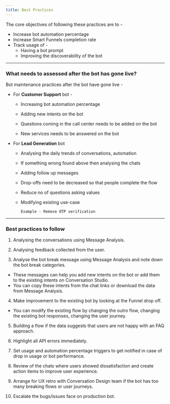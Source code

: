 ```yaml
---
title: Best Practices
---
```


The core objectives of following these practices are to - 
* Increase bot automation percentage
* Increase Smart Funnels completion rate
* Track usage of -
  * Having a bot prompt
  * Improving the discoverability of the bot

<hr>

### What needs to assessed after the bot has gone live?

Bot maintenance practices after the bot have gone live - 
* For **Customer Support** bot - 

  * Increasing bot automation percentage
  
  * Adding new intents on the bot
  
  * Questions coming in the call center needs to be added on the bot
  
  * New services needs to be answered on the bot

* For **Lead Generation** bot
  * Analysing the daily trends of conversations, automation
  * If something wrong found above then analysing the chats
  * Adding follow up messages
  * Drop-offs need to be decreased so that people complete the flow
  * Reduce no of questions asking values
  * Modifying existing use-case
  
    `Example - Remove OTP verification`
    
 <hr>
 
 ### Best practices to follow
 
1. Analysing the conversations using Message Analysis.


2. Analysing feedback collected from the user.


3. Analyse the bot break message using Message Analysis and note down the bot break categories.
  - These messages can help you add new intents on the bot or add them to the existing intents on Conversation Studio.
  - You can copy these intents from the chat links or download the data from Message Analysis.


4. Make improvement to the existing bot by looking at the Funnel drop off.
  * You can modify the existing flow by changing the outro flow, changing the existing bot responses, changing the user journey.


5. Building a flow if the data suggests that users are not happy with an FAQ approach.


6. Highlight all API errors immediately.


7. Set usage and automation percentage triggers to get notified in case of drop in usage or bot performance.


8. Review of the chats where users showed dissatisfaction and create action items to improve user experience.


9. Arrange for UX retro with Conversation Design team if the bot has too many breaking flows or user journeys.


10. Escalate the bugs/issues face on production bot.
